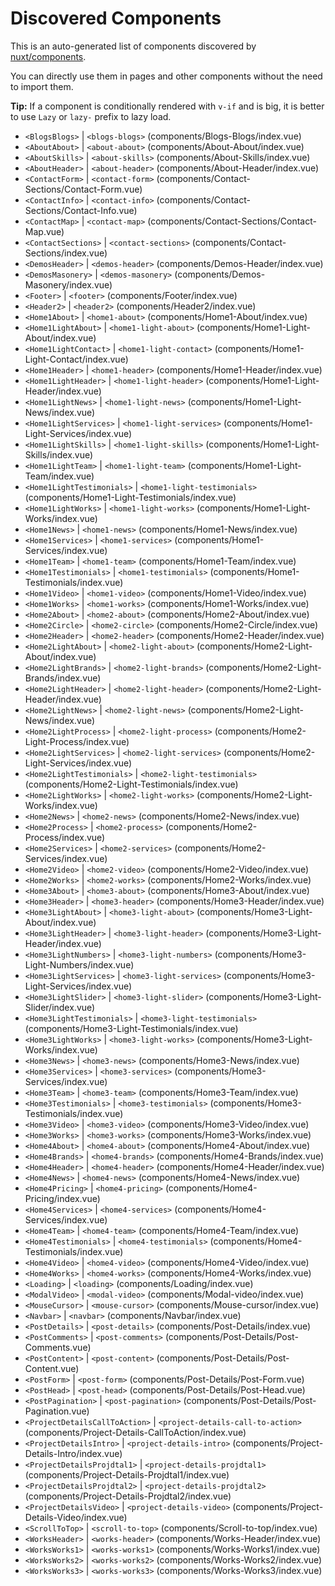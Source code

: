 # Discovered Components

This is an auto-generated list of components discovered by [nuxt/components](https://github.com/nuxt/components).

You can directly use them in pages and other components without the need to import them.

**Tip:** If a component is conditionally rendered with `v-if` and is big, it is better to use `Lazy` or `lazy-` prefix to lazy load.

- `<BlogsBlogs>` | `<blogs-blogs>` (components/Blogs-Blogs/index.vue)
- `<AboutAbout>` | `<about-about>` (components/About-About/index.vue)
- `<AboutSkills>` | `<about-skills>` (components/About-Skills/index.vue)
- `<AboutHeader>` | `<about-header>` (components/About-Header/index.vue)
- `<ContactForm>` | `<contact-form>` (components/Contact-Sections/Contact-Form.vue)
- `<ContactInfo>` | `<contact-info>` (components/Contact-Sections/Contact-Info.vue)
- `<ContactMap>` | `<contact-map>` (components/Contact-Sections/Contact-Map.vue)
- `<ContactSections>` | `<contact-sections>` (components/Contact-Sections/index.vue)
- `<DemosHeader>` | `<demos-header>` (components/Demos-Header/index.vue)
- `<DemosMasonery>` | `<demos-masonery>` (components/Demos-Masonery/index.vue)
- `<Footer>` | `<footer>` (components/Footer/index.vue)
- `<Header2>` | `<header2>` (components/Header2/index.vue)
- `<Home1About>` | `<home1-about>` (components/Home1-About/index.vue)
- `<Home1LightAbout>` | `<home1-light-about>` (components/Home1-Light-About/index.vue)
- `<Home1LightContact>` | `<home1-light-contact>` (components/Home1-Light-Contact/index.vue)
- `<Home1Header>` | `<home1-header>` (components/Home1-Header/index.vue)
- `<Home1LightHeader>` | `<home1-light-header>` (components/Home1-Light-Header/index.vue)
- `<Home1LightNews>` | `<home1-light-news>` (components/Home1-Light-News/index.vue)
- `<Home1LightServices>` | `<home1-light-services>` (components/Home1-Light-Services/index.vue)
- `<Home1LightSkills>` | `<home1-light-skills>` (components/Home1-Light-Skills/index.vue)
- `<Home1LightTeam>` | `<home1-light-team>` (components/Home1-Light-Team/index.vue)
- `<Home1LightTestimonials>` | `<home1-light-testimonials>` (components/Home1-Light-Testimonials/index.vue)
- `<Home1LightWorks>` | `<home1-light-works>` (components/Home1-Light-Works/index.vue)
- `<Home1News>` | `<home1-news>` (components/Home1-News/index.vue)
- `<Home1Services>` | `<home1-services>` (components/Home1-Services/index.vue)
- `<Home1Team>` | `<home1-team>` (components/Home1-Team/index.vue)
- `<Home1Testimonials>` | `<home1-testimonials>` (components/Home1-Testimonials/index.vue)
- `<Home1Video>` | `<home1-video>` (components/Home1-Video/index.vue)
- `<Home1Works>` | `<home1-works>` (components/Home1-Works/index.vue)
- `<Home2About>` | `<home2-about>` (components/Home2-About/index.vue)
- `<Home2Circle>` | `<home2-circle>` (components/Home2-Circle/index.vue)
- `<Home2Header>` | `<home2-header>` (components/Home2-Header/index.vue)
- `<Home2LightAbout>` | `<home2-light-about>` (components/Home2-Light-About/index.vue)
- `<Home2LightBrands>` | `<home2-light-brands>` (components/Home2-Light-Brands/index.vue)
- `<Home2LightHeader>` | `<home2-light-header>` (components/Home2-Light-Header/index.vue)
- `<Home2LightNews>` | `<home2-light-news>` (components/Home2-Light-News/index.vue)
- `<Home2LightProcess>` | `<home2-light-process>` (components/Home2-Light-Process/index.vue)
- `<Home2LightServices>` | `<home2-light-services>` (components/Home2-Light-Services/index.vue)
- `<Home2LightTestimonials>` | `<home2-light-testimonials>` (components/Home2-Light-Testimonials/index.vue)
- `<Home2LightWorks>` | `<home2-light-works>` (components/Home2-Light-Works/index.vue)
- `<Home2News>` | `<home2-news>` (components/Home2-News/index.vue)
- `<Home2Process>` | `<home2-process>` (components/Home2-Process/index.vue)
- `<Home2Services>` | `<home2-services>` (components/Home2-Services/index.vue)
- `<Home2Video>` | `<home2-video>` (components/Home2-Video/index.vue)
- `<Home2Works>` | `<home2-works>` (components/Home2-Works/index.vue)
- `<Home3About>` | `<home3-about>` (components/Home3-About/index.vue)
- `<Home3Header>` | `<home3-header>` (components/Home3-Header/index.vue)
- `<Home3LightAbout>` | `<home3-light-about>` (components/Home3-Light-About/index.vue)
- `<Home3LightHeader>` | `<home3-light-header>` (components/Home3-Light-Header/index.vue)
- `<Home3LightNumbers>` | `<home3-light-numbers>` (components/Home3-Light-Numbers/index.vue)
- `<Home3LightServices>` | `<home3-light-services>` (components/Home3-Light-Services/index.vue)
- `<Home3LightSlider>` | `<home3-light-slider>` (components/Home3-Light-Slider/index.vue)
- `<Home3LightTestimonials>` | `<home3-light-testimonials>` (components/Home3-Light-Testimonials/index.vue)
- `<Home3LightWorks>` | `<home3-light-works>` (components/Home3-Light-Works/index.vue)
- `<Home3News>` | `<home3-news>` (components/Home3-News/index.vue)
- `<Home3Services>` | `<home3-services>` (components/Home3-Services/index.vue)
- `<Home3Team>` | `<home3-team>` (components/Home3-Team/index.vue)
- `<Home3Testimonials>` | `<home3-testimonials>` (components/Home3-Testimonials/index.vue)
- `<Home3Video>` | `<home3-video>` (components/Home3-Video/index.vue)
- `<Home3Works>` | `<home3-works>` (components/Home3-Works/index.vue)
- `<Home4About>` | `<home4-about>` (components/Home4-About/index.vue)
- `<Home4Brands>` | `<home4-brands>` (components/Home4-Brands/index.vue)
- `<Home4Header>` | `<home4-header>` (components/Home4-Header/index.vue)
- `<Home4News>` | `<home4-news>` (components/Home4-News/index.vue)
- `<Home4Pricing>` | `<home4-pricing>` (components/Home4-Pricing/index.vue)
- `<Home4Services>` | `<home4-services>` (components/Home4-Services/index.vue)
- `<Home4Team>` | `<home4-team>` (components/Home4-Team/index.vue)
- `<Home4Testimonials>` | `<home4-testimonials>` (components/Home4-Testimonials/index.vue)
- `<Home4Video>` | `<home4-video>` (components/Home4-Video/index.vue)
- `<Home4Works>` | `<home4-works>` (components/Home4-Works/index.vue)
- `<Loading>` | `<loading>` (components/Loading/index.vue)
- `<ModalVideo>` | `<modal-video>` (components/Modal-video/index.vue)
- `<MouseCursor>` | `<mouse-cursor>` (components/Mouse-cursor/index.vue)
- `<Navbar>` | `<navbar>` (components/Navbar/index.vue)
- `<PostDetails>` | `<post-details>` (components/Post-Details/index.vue)
- `<PostComments>` | `<post-comments>` (components/Post-Details/Post-Comments.vue)
- `<PostContent>` | `<post-content>` (components/Post-Details/Post-Content.vue)
- `<PostForm>` | `<post-form>` (components/Post-Details/Post-Form.vue)
- `<PostHead>` | `<post-head>` (components/Post-Details/Post-Head.vue)
- `<PostPagination>` | `<post-pagination>` (components/Post-Details/Post-Pagination.vue)
- `<ProjectDetailsCallToAction>` | `<project-details-call-to-action>` (components/Project-Details-CallToAction/index.vue)
- `<ProjectDetailsIntro>` | `<project-details-intro>` (components/Project-Details-Intro/index.vue)
- `<ProjectDetailsProjdtal1>` | `<project-details-projdtal1>` (components/Project-Details-Projdtal1/index.vue)
- `<ProjectDetailsProjdtal2>` | `<project-details-projdtal2>` (components/Project-Details-Projdtal2/index.vue)
- `<ProjectDetailsVideo>` | `<project-details-video>` (components/Project-Details-Video/index.vue)
- `<ScrollToTop>` | `<scroll-to-top>` (components/Scroll-to-top/index.vue)
- `<WorksHeader>` | `<works-header>` (components/Works-Header/index.vue)
- `<WorksWorks1>` | `<works-works1>` (components/Works-Works1/index.vue)
- `<WorksWorks2>` | `<works-works2>` (components/Works-Works2/index.vue)
- `<WorksWorks3>` | `<works-works3>` (components/Works-Works3/index.vue)
